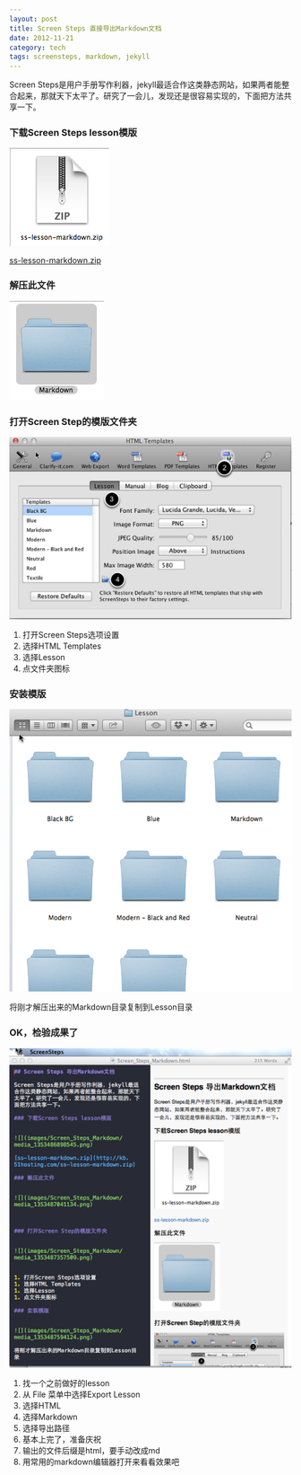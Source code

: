 ```yaml
---
layout: post
title: Screen Steps 直接导出Markdown文档
date: 2012-11-21
category: tech
tags: screensteps, markdown, jekyll
---
```


Screen Steps是用户手册写作利器，jekyll最适合作这类静态网站，如果两者能整合起来，那就天下太平了。研究了一会儿，发现还是很容易实现的，下面把方法共享一下。	

### 下载Screen Steps lesson模版


![](/assets/i/Screen_Steps_Markdown/media_1353486898545.png)

[ss-lesson-markdown.zip](http://kb.51hosting.com/assets/ss-lesson-markdown.zip)

### 解压此文件


![](/assets/i/Screen_Steps_Markdown/media_1353487041134.png)



### 打开Screen Step的模版文件夹


![](/assets/i/Screen_Steps_Markdown/media_1353487357509.png)


1. 打开Screen Steps选项设置
1. 选择HTML Templates
1. 选择Lesson
1. 点文件夹图标

### 安装模版


![](/assets/i/Screen_Steps_Markdown/media_1353487594124.png)

将刚才解压出来的Markdown目录复制到Lesson目录

### OK，检验成果了



![](/assets/i/Screen_Steps_Markdown/media_1353488002558.png)


1. 找一个之前做好的lesson
1.  从 File 菜单中选择Export Lesson
1. 选择HTML
1. 选择Markdown
1. 选择导出路径
1. 基本上完了，准备庆祝
1. 输出的文件后缀是html，要手动改成md
1. 用常用的markdown编辑器打开来看看效果吧








